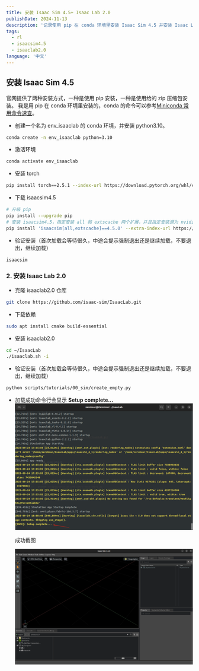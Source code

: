 ```yaml
---
title: 安装 Isaac Sim 4.5+ Isaac Lab 2.0
publishDate: 2024-11-13
description: '记录使用 pip 在 conda 环境里安装 Isaac Sim 4.5 并安装 Isaac Lab 2.0'
tags:
  - rl
  - isaacsim4.5
  - isaaclab2.0
language: '中文'
---
```


## 安装 Isaac Sim 4.5

官网提供了两种安装方式，一种是使用 pip 安装，一种是使用给的 zip 压缩包安装。
我是用 pip 在 conda 环境里安装的，conda 的命令可以参考[Miniconda 常用命令速查](https://blog.csdn.net/qq_44414262/article/details/134940402)。

- 创建一个名为 env_isaaclab 的 conda 环境，并安装 python3.10。
```bash
conda create -n env_isaaclab python=3.10
```

- 激活环境
```bash
conda activate env_isaaclab
```

- 安装 torch
```bash
pip install torch==2.5.1 --index-url https://download.pytorch.org/whl/cu118
```

- 下载 isaacsim4.5
```bash
# 升级 pip
pip install --upgrade pip
# 安装 isaacsim4.5，指定安装 all 和 extscache 两个扩展，并且指定安装源为 nvidia 的 pypi 源
pip install 'isaacsim[all,extscache]==4.5.0' --extra-index-url https://pypi.nvidia.com
```

- 验证安装（首次加载会等待很久，中途会提示强制退出还是继续加载，不要退出，继续加载）
```bash
isaacsim
```

### 2. 安装 Isaac Lab 2.0

- 克隆 isaaclab2.0 仓库
```bash
git clone https://github.com/isaac-sim/IsaacLab.git
```

- 下载依赖 
```bash
sudo apt install cmake build-essential
```

- 安装 isaaclab2.0
```bash
cd ~/IsaacLab
./isaaclab.sh -i
```

- 验证安装（首次加载会等待很久，中途会提示强制退出还是继续加载，不要退出，继续加载）
```bash
python scripts/tutorials/00_sim/create_empty.py
```

- 加载成功命令行会显示 **Setup complete...**
  ![成功截图](./image.png)
  
  成功截图

  ![成功截图](./image2.png)